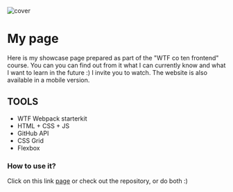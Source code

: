 ![cover](https://asiakabacinska.github.io/og-wtf.png)

# My page

Here is my showcase page prepared as part of the "WTF co ten frontend" course. You can you can find out from it what I can currently know and what I want to learn in the future :) I invite you to watch. The website is also available in a mobile version.

## TOOLS

- WTF Webpack starterkit
- HTML + CSS + JS
- GitHub API
- CSS Grid
- Flexbox

### How to use it?

Click on this link
[page](https://asiakabacinska.github.io) or check out the repository, or do both :)
